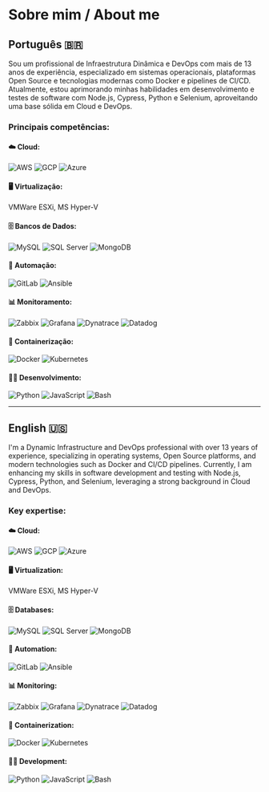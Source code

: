 # Sobre mim / About me

## Português 🇧🇷

Sou um profissional de Infraestrutura Dinâmica e DevOps com mais de 13 anos de experiência, especializado em sistemas operacionais, plataformas Open Source e tecnologias modernas como Docker e pipelines de CI/CD. Atualmente, estou aprimorando minhas habilidades em desenvolvimento e testes de software com Node.js, Cypress, Python e Selenium, aproveitando uma base sólida em Cloud e DevOps.

### Principais competências:

#### ☁️ Cloud:
![AWS](https://img.shields.io/badge/AWS-232F3E?style=for-the-badge&logo=amazon-aws&logoColor=white)
![GCP](https://img.shields.io/badge/GCP-4285F4?style=for-the-badge&logo=google-cloud&logoColor=white)
![Azure](https://img.shields.io/badge/Azure-0078D4?style=for-the-badge&logo=microsoft-azure&logoColor=white)

#### 🖥️ Virtualização:
VMWare ESXi, MS Hyper-V

#### 🗄️ Bancos de Dados:
![MySQL](https://img.shields.io/badge/MySQL-4479A1?style=for-the-badge&logo=mysql&logoColor=white)
![SQL Server](https://img.shields.io/badge/SQL%20Server-CC2927?style=for-the-badge&logo=microsoft-sql-server&logoColor=white)
![MongoDB](https://img.shields.io/badge/MongoDB-47A248?style=for-the-badge&logo=mongodb&logoColor=white)

#### 🤖 Automação:
![GitLab](https://img.shields.io/badge/GitLab-FC6D26?style=for-the-badge&logo=gitlab&logoColor=white)
![Ansible](https://img.shields.io/badge/Ansible-EE0000?style=for-the-badge&logo=ansible&logoColor=white)

#### 📊 Monitoramento:
![Zabbix](https://img.shields.io/badge/Zabbix-CC0000?style=for-the-badge&logo=zabbix&logoColor=white)
![Grafana](https://img.shields.io/badge/Grafana-F46800?style=for-the-badge&logo=grafana&logoColor=white)
![Dynatrace](https://img.shields.io/badge/Dynatrace-1496FF?style=for-the-badge&logo=dynatrace&logoColor=white)
![Datadog](https://img.shields.io/badge/Datadog-632CA6?style=for-the-badge&logo=datadog&logoColor=white)

#### 🐳 Containerização:
![Docker](https://img.shields.io/badge/Docker-2496ED?style=for-the-badge&logo=docker&logoColor=white)
![Kubernetes](https://img.shields.io/badge/Kubernetes-326CE5?style=for-the-badge&logo=kubernetes&logoColor=white)

#### 👨‍💻 Desenvolvimento:
![Python](https://img.shields.io/badge/Python-3776AB?style=for-the-badge&logo=python&logoColor=white)
![JavaScript](https://img.shields.io/badge/JavaScript-F7DF1E?style=for-the-badge&logo=javascript&logoColor=black)
![Bash](https://img.shields.io/badge/Bash-4EAA25?style=for-the-badge&logo=gnubash&logoColor=white)

---

## English 🇺🇸

I'm a Dynamic Infrastructure and DevOps professional with over 13 years of experience, specializing in operating systems, Open Source platforms, and modern technologies such as Docker and CI/CD pipelines. Currently, I am enhancing my skills in software development and testing with Node.js, Cypress, Python, and Selenium, leveraging a strong background in Cloud and DevOps.

### Key expertise:

#### ☁️ Cloud:
![AWS](https://img.shields.io/badge/AWS-232F3E?style=for-the-badge&logo=amazon-aws&logoColor=white)
![GCP](https://img.shields.io/badge/GCP-4285F4?style=for-the-badge&logo=google-cloud&logoColor=white)
![Azure](https://img.shields.io/badge/Azure-0078D4?style=for-the-badge&logo=microsoft-azure&logoColor=white)

#### 🖥️ Virtualization:
VMWare ESXi, MS Hyper-V

#### 🗄️ Databases:
![MySQL](https://img.shields.io/badge/MySQL-4479A1?style=for-the-badge&logo=mysql&logoColor=white)
![SQL Server](https://img.shields.io/badge/SQL%20Server-CC2927?style=for-the-badge&logo=microsoft-sql-server&logoColor=white)
![MongoDB](https://img.shields.io/badge/MongoDB-47A248?style=for-the-badge&logo=mongodb&logoColor=white)

#### 🤖 Automation:
![GitLab](https://img.shields.io/badge/GitLab-FC6D26?style=for-the-badge&logo=gitlab&logoColor=white)
![Ansible](https://img.shields.io/badge/Ansible-EE0000?style=for-the-badge&logo=ansible&logoColor=white)

#### 📊 Monitoring:
![Zabbix](https://img.shields.io/badge/Zabbix-CC0000?style=for-the-badge&logo=zabbix&logoColor=white)
![Grafana](https://img.shields.io/badge/Grafana-F46800?style=for-the-badge&logo=grafana&logoColor=white)
![Dynatrace](https://img.shields.io/badge/Dynatrace-1496FF?style=for-the-badge&logo=dynatrace&logoColor=white)
![Datadog](https://img.shields.io/badge/Datadog-632CA6?style=for-the-badge&logo=datadog&logoColor=white)

#### 🐳 Containerization:
![Docker](https://img.shields.io/badge/Docker-2496ED?style=for-the-badge&logo=docker&logoColor=white)
![Kubernetes](https://img.shields.io/badge/Kubernetes-326CE5?style=for-the-badge&logo=kubernetes&logoColor=white)

#### 👨‍💻 Development:
![Python](https://img.shields.io/badge/Python-3776AB?style=for-the-badge&logo=python&logoColor=white)
![JavaScript](https://img.shields.io/badge/JavaScript-F7DF1E?style=for-the-badge&logo=javascript&logoColor=black)
![Bash](https://img.shields.io/badge/Bash-4EAA25?style=for-the-badge&logo=gnubash&logoColor=white)

